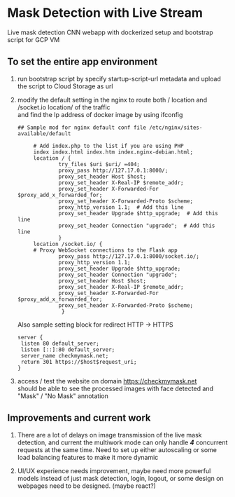 # Mask Detection with Live Stream 
Live mask detection CNN webapp with dockerized setup and bootstrap script for GCP VM

## To set the entire app environment 

1. run bootstrap script by specify startup-script-url metadata and upload the script to Cloud Storage as url </br>
2. modify the default setting in the nginx to route both / location and /socket.io location/ of the traffic </br>
   and find the Ip address of docker image by using ifconfig </br>

   ```
   ## Sample mod for nginx default conf file /etc/nginx/sites-available/default
   
        # Add index.php to the list if you are using PHP
        index index.html index.htm index.nginx-debian.html;
        location / {
                try_files $uri $uri/ =404;
                proxy_pass http://127.17.0.1:8000/;
                proxy_set_header Host $host;
                proxy_set_header X-Real-IP $remote_addr;
                proxy_set_header X-Forwarded-For $proxy_add_x_forwarded_for;
                proxy_set_header X-Forwarded-Proto $scheme;
                proxy_http_version 1.1;  # Add this line
                proxy_set_header Upgrade $http_upgrade;  # Add this line
                proxy_set_header Connection "upgrade";  # Add this line
                }
        location /socket.io/ {
        # Proxy WebSocket connections to the Flask app
                proxy_pass http://127.17.0.1:8000/socket.io/;
                proxy_http_version 1.1;
                proxy_set_header Upgrade $http_upgrade;
                proxy_set_header Connection "upgrade";
                proxy_set_header Host $host;
                proxy_set_header X-Real-IP $remote_addr;
                proxy_set_header X-Forwarded-For $proxy_add_x_forwarded_for;
                proxy_set_header X-Forwarded-Proto $scheme;
                 }
     ```
   Also sample setting block for redirect HTTP -> HTTPS
   ```
   server {
    listen 80 default_server;
    listen [::]:80 default_server;
    server_name checkmymask.net;
    return 301 https://$host$request_uri;
   }
   ```
 4. access / test the website on domain https://checkmymask.net </br>
    should be able to see the processed images with face detected and "Mask" / "No Mask" annotation

## Improvements and current work
1. There are a lot of delays on image transmission of the live mask detection, and current the multiwork mode can only handle ***4*** concurrent requests at the same time. Need to set up either autoscaling or some load balancing features to make it more dynamic </br>

2. UI/UX experience needs improvement, maybe need more powerful models instead of just mask detection, login, logout, or some design on webpages need to be designed. (maybe react?) </br>



    
